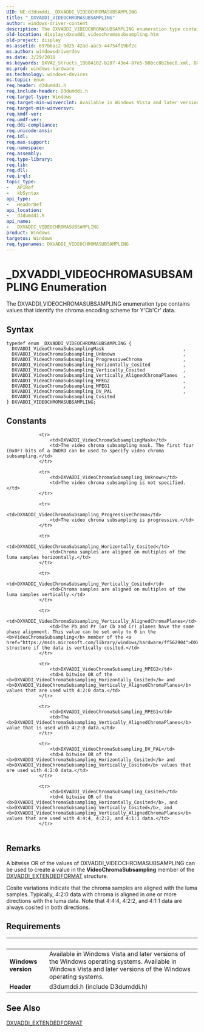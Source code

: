 ```yaml
---
UID: NE:d3dumddi._DXVADDI_VIDEOCHROMASUBSAMPLING
title: "_DXVADDI_VIDEOCHROMASUBSAMPLING"
author: windows-driver-content
description: The DXVADDI_VIDEOCHROMASUBSAMPLING enumeration type contains values that identify the chroma encoding scheme for Y'Cb'Cr' data.
old-location: display\dxvaddi_videochromasubsampling.htm
old-project: display
ms.assetid: 697b6ac2-9d25-42ad-aac5-44754f19bf2c
ms.author: windowsdriverdev
ms.date: 3/29/2018
ms.keywords: DXVA2_Structs_19b84102-b287-43e4-87e5-98bcc8b2bec8.xml, DXVADDI_VIDEOCHROMASUBSAMPLING, DXVADDI_VIDEOCHROMASUBSAMPLING enumeration [Display Devices], DXVADDI_VideoChromaSubsamplingMask, DXVADDI_VideoChromaSubsampling_Cosited, DXVADDI_VideoChromaSubsampling_DV_PAL, DXVADDI_VideoChromaSubsampling_Horizontally_Cosited, DXVADDI_VideoChromaSubsampling_MPEG1, DXVADDI_VideoChromaSubsampling_MPEG2, DXVADDI_VideoChromaSubsampling_ProgressiveChroma, DXVADDI_VideoChromaSubsampling_Unknown, DXVADDI_VideoChromaSubsampling_Vertically_AlignedChromaPlanes, DXVADDI_VideoChromaSubsampling_Vertically_Cosited, _DXVADDI_VIDEOCHROMASUBSAMPLING, d3dumddi/DXVADDI_VIDEOCHROMASUBSAMPLING, d3dumddi/DXVADDI_VideoChromaSubsamplingMask, d3dumddi/DXVADDI_VideoChromaSubsampling_Cosited, d3dumddi/DXVADDI_VideoChromaSubsampling_DV_PAL, d3dumddi/DXVADDI_VideoChromaSubsampling_Horizontally_Cosited, d3dumddi/DXVADDI_VideoChromaSubsampling_MPEG1, d3dumddi/DXVADDI_VideoChromaSubsampling_MPEG2, d3dumddi/DXVADDI_VideoChromaSubsampling_ProgressiveChroma, d3dumddi/DXVADDI_VideoChromaSubsampling_Unknown, d3dumddi/DXVADDI_VideoChromaSubsampling_Vertically_AlignedChromaPlanes, d3dumddi/DXVADDI_VideoChromaSubsampling_Vertically_Cosited, display.dxvaddi_videochromasubsampling
ms.prod: windows-hardware
ms.technology: windows-devices
ms.topic: enum
req.header: d3dumddi.h
req.include-header: D3dumddi.h
req.target-type: Windows
req.target-min-winverclnt: Available in Windows Vista and later versions of the Windows operating systems.
req.target-min-winversvr: 
req.kmdf-ver: 
req.umdf-ver: 
req.ddi-compliance: 
req.unicode-ansi: 
req.idl: 
req.max-support: 
req.namespace: 
req.assembly: 
req.type-library: 
req.lib: 
req.dll: 
req.irql: 
topic_type:
-	APIRef
-	kbSyntax
api_type:
-	HeaderDef
api_location:
-	d3dumddi.h
api_name:
-	DXVADDI_VIDEOCHROMASUBSAMPLING
product: Windows
targetos: Windows
req.typenames: DXVADDI_VIDEOCHROMASUBSAMPLING
---
```


# _DXVADDI_VIDEOCHROMASUBSAMPLING Enumeration
The DXVADDI_VIDEOCHROMASUBSAMPLING enumeration type contains values that identify the chroma encoding scheme for Y'Cb'Cr' data.

## Syntax
```
typedef enum _DXVADDI_VIDEOCHROMASUBSAMPLING {
  DXVADDI_VideoChromaSubsamplingMask                             ,
  DXVADDI_VideoChromaSubsampling_Unknown                         ,
  DXVADDI_VideoChromaSubsampling_ProgressiveChroma               ,
  DXVADDI_VideoChromaSubsampling_Horizontally_Cosited            ,
  DXVADDI_VideoChromaSubsampling_Vertically_Cosited              ,
  DXVADDI_VideoChromaSubsampling_Vertically_AlignedChromaPlanes  ,
  DXVADDI_VideoChromaSubsampling_MPEG2                           ,
  DXVADDI_VideoChromaSubsampling_MPEG1                           ,
  DXVADDI_VideoChromaSubsampling_DV_PAL                          ,
  DXVADDI_VideoChromaSubsampling_Cosited
} DXVADDI_VIDEOCHROMASUBSAMPLING;
```

## Constants

<table>
            
                <tr>
                    <td>DXVADDI_VideoChromaSubsamplingMask</td>
                    <td>The video chroma subsampling mask. The first four (0x0F) bits of a DWORD can be used to specify video chroma subsampling.</td>
                </tr>
            
                <tr>
                    <td>DXVADDI_VideoChromaSubsampling_Unknown</td>
                    <td>The video chroma subsampling is not specified.</td>
                </tr>
            
                <tr>
                    <td>DXVADDI_VideoChromaSubsampling_ProgressiveChroma</td>
                    <td>The video chroma subsampling is progressive.</td>
                </tr>
            
                <tr>
                    <td>DXVADDI_VideoChromaSubsampling_Horizontally_Cosited</td>
                    <td>Chroma samples are aligned on multiples of the luma samples horizontally.</td>
                </tr>
            
                <tr>
                    <td>DXVADDI_VideoChromaSubsampling_Vertically_Cosited</td>
                    <td>Chroma samples are aligned on multiples of the luma samples vertically.</td>
                </tr>
            
                <tr>
                    <td>DXVADDI_VideoChromaSubsampling_Vertically_AlignedChromaPlanes</td>
                    <td>The Pb and Pr (or Cb and Cr) planes have the same phase alignment. This value can be set only to 0 in the <b>VideoChromaSubsampling</b> member of the <a href="https://msdn.microsoft.com/library/windows/hardware/ff562904">DXVADDI_EXTENDEDFORMAT</a> structure if the data is vertically cosited.</td>
                </tr>
            
                <tr>
                    <td>DXVADDI_VideoChromaSubsampling_MPEG2</td>
                    <td>A bitwise OR of the <b>DXVADDI_VideoChromaSubsampling_Horizontally_Cosited</b> and <b>DXVADDI_VideoChromaSubsampling_Vertically_AlignedChromaPlanes</b> values that are used with 4:2:0 data.</td>
                </tr>
            
                <tr>
                    <td>DXVADDI_VideoChromaSubsampling_MPEG1</td>
                    <td>The <b>DXVADDI_VideoChromaSubsampling_Vertically_AlignedChromaPlanes</b> value that is used with 4:2:0 data.</td>
                </tr>
            
                <tr>
                    <td>DXVADDI_VideoChromaSubsampling_DV_PAL</td>
                    <td>A bitwise OR of the <b>DXVADDI_VideoChromaSubsampling_Horizontally_Cosited</b> and <b>DXVADDI_VideoChromaSubsampling_Vertically_Cosited</b> values that are used with 4:2:0 data.</td>
                </tr>
            
                <tr>
                    <td>DXVADDI_VideoChromaSubsampling_Cosited</td>
                    <td>A bitwise OR of the <b>DXVADDI_VideoChromaSubsampling_Horizontally_Cosited</b>, and <b>DXVADDI_VideoChromaSubsampling_Vertically_Cosited</b>, and <b>DXVADDI_VideoChromaSubsampling_Vertically_AlignedChromaPlanes</b> values that are used with 4:4:4, 4:2:2, and 4:1:1 data.</td>
                </tr>
</table>

## Remarks

A bitwise OR of the values of DXVADDI_VIDEOCHROMASUBSAMPLING can be used to create a value in the <b>VideoChromaSubsampling</b> member of the <a href="https://msdn.microsoft.com/library/windows/hardware/ff562904">DXVADDI_EXTENDEDFORMAT</a> structure.

Cosite variations indicate that the chroma samples are aligned with the luma samples. Typically, 4:2:0 data with chroma is aligned in one or more directions with the luma data. Note that 4:4:4, 4:2:2, and 4:1:1 data are always cosited in both directions.

## Requirements
| &nbsp; | &nbsp; |
| ---- |:---- |
| **Windows version** | Available in Windows Vista and later versions of the Windows operating systems. Available in Windows Vista and later versions of the Windows operating systems. |
| **Header** | d3dumddi.h (include D3dumddi.h) |

## See Also

<a href="https://msdn.microsoft.com/library/windows/hardware/ff562904">DXVADDI_EXTENDEDFORMAT</a>